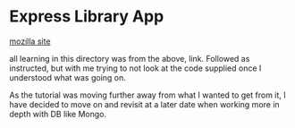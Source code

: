 # Express Library App

[mozilla site](https://developer.mozilla.org/en-US/docs/Learn/Server-side/Express_Nodejs)

all learning in this directory was from the above, link. 
Followed as instructed, but with me trying to not look at the code supplied once I understood what was going on. 

As the tutorial was moving further away from what I wanted to get from it, I have decided to move on and revisit at a later date when working more in depth with DB like Mongo. 
